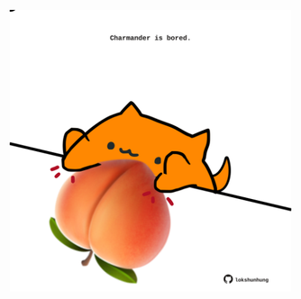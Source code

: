 <!-- built at 28/02/2025, 22:00:40 UTC -->
<p align="center">
  <img width="500" height="500" src="./ReadmeImage.svg">
</p>
